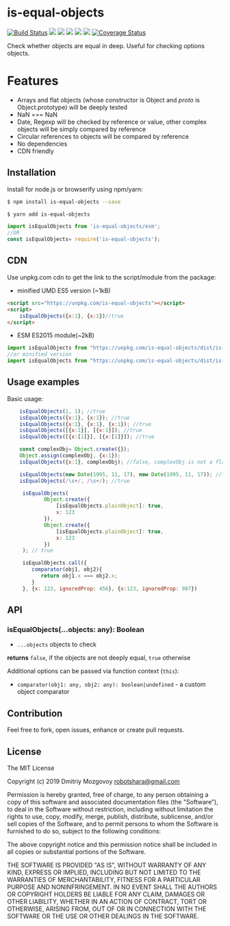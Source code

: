 # is-equal-objects
[![Build Status](https://travis-ci.com/DigitalBrainJS/isEqualObjects.svg?branch=master)](https://travis-ci.com/DigitalBrainJS/isEqualObjects)
[![](https://badgen.net/bundlephobia/min/is-equal-objects)](https://unpkg.com/is-equal-objects/dist/is-equal-objects.umd.js)
[![](https://badgen.net/bundlephobia/minzip/is-equal-objects)](https://unpkg.com/is-equal-objects/dist/is-equal-objects.umd.js)
[![](https://badgen.net/npm/license/is-equal-objects)](https://unpkg.com/is-equal-objects/dist/is-equal-objects.umd.js)
[![](https://badgen.net/github/issues/DigitalBrainJS/isEqualObjects)](https://github.com/DigitalBrainJS/isEqualObjects/issues)
[![](https://badgen.net/github/stars/DigitalBrainJS/isEqualObjects)](https://github.com/DigitalBrainJS/isEqualObjects/stargazers)
[![Coverage Status](https://coveralls.io/repos/github/DigitalBrainJS/isEqualObjects/badge.svg?branch=master)](https://coveralls.io/github/DigitalBrainJS/isEqualObjects?branch=master)

Check whether objects are equal in deep. Useful for checking options objects. 

# Features
-  Arrays and flat objects (whose constructor is Object and _proto_ is Object.prototype) will be deeply tested
-  NaN === NaN
-  Date, Regexp will be checked by reference or value, other complex objects will be simply compared by reference
-  Circular references to objects will be compared by reference 
-  No dependencies
-  CDN friendly

## Installation

Install for node.js or browserify using npm/yarn:

``` bash
$ npm install is-equal-objects --save
```

``` bash
$ yarn add is-equal-objects
```

````javascript 
import isEqualObjects from 'is-equal-objects/esm';
//OR
const isEqualObjects= require('is-equal-objects');   
````
## CDN
Use unpkg.com cdn to get the link to the script/module from the package:
- minified UMD ES5 version (~1kB)
```html
<script src="https://unpkg.com/is-equal-objects"></script>
<script>
    isEqualObjects({x:1}, {x:1})//true
</script>
```
- ESM ES2015 module(~2kB)
```javascript
import isEqualObjects from "https://unpkg.com/is-equal-objects/dist/is-equal-objects.esm.js"
//or minified version
import isEqualObjects from "https://unpkg.com/is-equal-objects/dist/is-equal-objects.esm.min.js"
```

## Usage examples
Basic usage:
````javascript
    isEqualObjects(1, 1); //true
    isEqualObjects({x:1}, {x:1}); //true
    isEqualObjects({x:1}, {x:1}, {x:1}); //true
    isEqualObjects([{x:1}], [{x:1}]); //true
    isEqualObjects([{x:[1]}], [{x:[1]}]); //true

    const complexObj= Object.create({});
    Object.assign(complexObj, {x:1});
    isEqualObjects({x:1}, complexObj); //false, complexObj is not a flat object, test by reference 

    isEqualObjects(new Date(1995, 11, 17), new Date(1995, 11, 17)); //true
    isEqualObjects(/\s+/, /\s+/); //true

     isEqualObjects(
            Object.create({
                [isEqualObjects.plainObject]: true,
                x: 123
            }), 
            Object.create({
                [isEqualObjects.plainObject]: true,
                x: 123
            })
     ); // true

     isEqualObjects.call({
        comparator(obj1, obj2){
           return obj1.x === obj2.x;
        }
     }, {x: 123, ignoredProp: 456}, {x:123, ignoredProp: 987})
````
## API

### isEqualObjects(...objects: any): Boolean

  - `...objects` objects to check
  
  **returns** `false`, if the objects are not deeply equal, `true` otherwise  
  
  Additional options can be passed via function context (`this`):
  
  - `comparator(obj1: any, obj2: any): boolean|undefined` - a custom object comparator
  


## Contribution
 Feel free to fork, open issues, enhance or create pull requests. 
## License

The MIT License

Copyright (c) 2019 Dmitriy Mozgovoy <robotshara@gmail.com>

Permission is hereby granted, free of charge, to any person obtaining a copy of this software and associated documentation files (the "Software"), to deal in the Software without restriction, including without limitation the rights to use, copy, modify, merge, publish, distribute, sublicense, and/or sell copies of the Software, and to permit persons to whom the Software is furnished to do so, subject to the following conditions:

The above copyright notice and this permission notice shall be included in all copies or substantial portions of the Software.

THE SOFTWARE IS PROVIDED "AS IS", WITHOUT WARRANTY OF ANY KIND, EXPRESS OR IMPLIED, INCLUDING BUT NOT LIMITED TO THE WARRANTIES OF MERCHANTABILITY, FITNESS FOR A PARTICULAR PURPOSE AND NONINFRINGEMENT. IN NO EVENT SHALL THE AUTHORS OR COPYRIGHT HOLDERS BE LIABLE FOR ANY CLAIM, DAMAGES OR OTHER LIABILITY, WHETHER IN AN ACTION OF CONTRACT, TORT OR OTHERWISE, ARISING FROM, OUT OF OR IN CONNECTION WITH THE SOFTWARE OR THE USE OR OTHER DEALINGS IN THE SOFTWARE.
